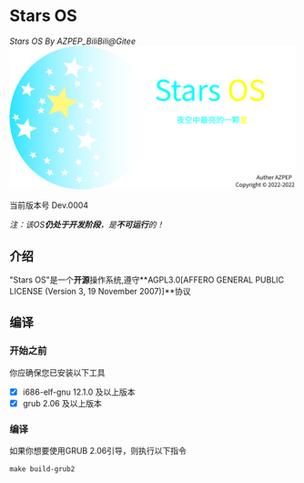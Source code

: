 # Stars OS
*Stars OS By AZPEP_BiliBili@Gitee*
![Logo](Logo/StarsOS_All_Logo.png)



当前版本号 Dev.0004

*注：该OS**仍处于开发阶段**，是**不可运行**的！*

## 介绍
"Stars OS"是一个**开源**操作系统,遵守**AGPL3.0[AFFERO GENERAL PUBLIC LICENSE (Version 3, 19 November 2007)]**协议

## 编译
### 开始之前
你应确保您已安装以下工具

- [x] i686-elf-gnu 12.1.0 及以上版本
- [x] grub 2.06 及以上版本 

### 编译
如果你想要使用GRUB 2.06引导，则执行以下指令

```
make build-grub2
```
